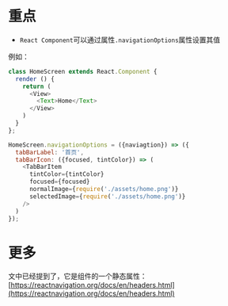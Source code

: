 # 重点
- `React Component`可以通过属性`.navigationOptions`属性设置其值

例如：

```js
class HomeScreen extends React.Component {
  render () {
    return (
      <View>
        <Text>Home</Text>
      </View>
    )
  }
};

HomeScreen.navigationOptions = ({naviagtion}) => ({
  tabBarLabel: '首页',
  tabBarIcon: ({focused, tintColor}) => (
    <TabBarItem
      tintColor={tintColor}
      focused={focused}
      normalImage={require('./assets/home.png')}
      selectedImage={require('./assets/home.png')}
    />
  )
});
```

# 更多

文中已经提到了，它是组件的一个静态属性：<br/>
[https://reactnavigation.org/docs/en/headers.html](https://reactnavigation.org/docs/en/headers.html)
